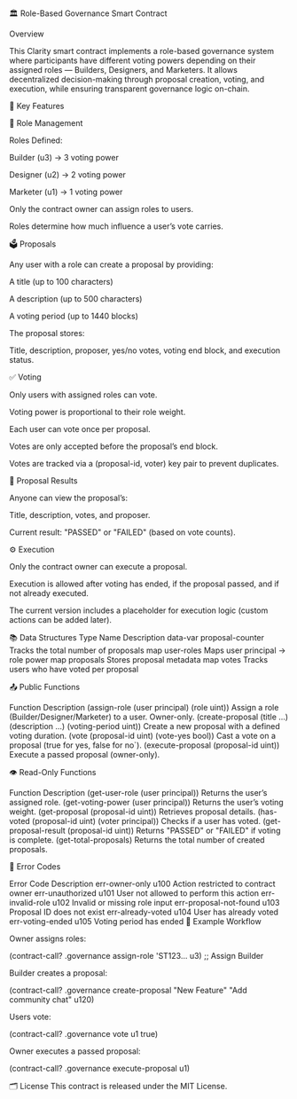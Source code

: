 🏛️ Role-Based Governance Smart Contract

Overview

This Clarity smart contract implements a role-based governance system where participants have different voting powers depending on their assigned roles — Builders, Designers, and Marketers. It allows decentralized decision-making through proposal creation, voting, and execution, while ensuring transparent governance logic on-chain.

🔧 Key Features

🧩 Role Management

Roles Defined:

Builder (u3) → 3 voting power

Designer (u2) → 2 voting power

Marketer (u1) → 1 voting power

Only the contract owner can assign roles to users.

Roles determine how much influence a user’s vote carries.

🗳️ Proposals

Any user with a role can create a proposal by providing:

A title (up to 100 characters)

A description (up to 500 characters)

A voting period (up to 1440 blocks)

The proposal stores:

Title, description, proposer, yes/no votes, voting end block, and execution status.

✅ Voting

Only users with assigned roles can vote.

Voting power is proportional to their role weight.

Each user can vote once per proposal.

Votes are only accepted before the proposal’s end block.

Votes are tracked via a (proposal-id, voter) key pair to prevent duplicates.

🧮 Proposal Results

Anyone can view the proposal’s:

Title, description, votes, and proposer.

Current result: "PASSED" or "FAILED" (based on vote counts).

⚙️ Execution

Only the contract owner can execute a proposal.

Execution is allowed after voting has ended, if the proposal passed, and if not already executed.

The current version includes a placeholder for execution logic (custom actions can be added later).

📚 Data Structures
Type	Name	Description
data-var	proposal-counter	Tracks the total number of proposals
map	user-roles	Maps user principal → role power
map	proposals	Stores proposal metadata
map	votes	Tracks users who have voted per proposal

📤 Public Functions

Function	Description
(assign-role (user principal) (role uint))	Assign a role (Builder/Designer/Marketer) to a user. Owner-only.
(create-proposal (title ...) (description ...) (voting-period uint))	Create a new proposal with a defined voting duration.
(vote (proposal-id uint) (vote-yes bool))	Cast a vote on a proposal (true for yes, false for no`).
(execute-proposal (proposal-id uint))	Execute a passed proposal (owner-only).

👁️ Read-Only Functions

Function	Description
(get-user-role (user principal))	Returns the user’s assigned role.
(get-voting-power (user principal))	Returns the user’s voting weight.
(get-proposal (proposal-id uint))	Retrieves proposal details.
(has-voted (proposal-id uint) (voter principal))	Checks if a user has voted.
(get-proposal-result (proposal-id uint))	Returns "PASSED" or "FAILED" if voting is complete.
(get-total-proposals)	Returns the total number of created proposals.

🚨 Error Codes

Error	Code	Description
err-owner-only	u100	Action restricted to contract owner
err-unauthorized	u101	User not allowed to perform this action
err-invalid-role	u102	Invalid or missing role input
err-proposal-not-found	u103	Proposal ID does not exist
err-already-voted	u104	User has already voted
err-voting-ended	u105	Voting period has ended
🧠 Example Workflow

Owner assigns roles:

(contract-call? .governance assign-role 'ST123... u3) ;; Assign Builder


Builder creates a proposal:

(contract-call? .governance create-proposal "New Feature" "Add community chat" u120)


Users vote:

(contract-call? .governance vote u1 true)


Owner executes a passed proposal:

(contract-call? .governance execute-proposal u1)

🗂️ License
This contract is released under the MIT License.